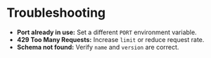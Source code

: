 # Troubleshooting
- **Port already in use:** Set a different `PORT` environment variable.
- **429 Too Many Requests:** Increase `limit` or reduce request rate.
- **Schema not found:** Verify `name` and `version` are correct.
